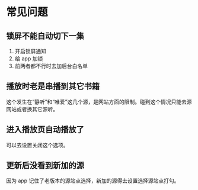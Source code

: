 # 常见问题

## 锁屏不能自动切下一集

1. 开启锁屏通知
1. 给 app 加锁
1. 前两者都不行时去加后台白名单

## 播放时老是串播到其它书籍

这个发生在“静听”和“唯爱”这几个源，是网站方面的限制。碰到这个情况只能去源网站或者换其它源听。

## 进入播放页自动播放了

可以去设置关闭这个选项。

## 更新后没看到新加的源

因为 app 记住了老版本的源站点选择，新加的源得去设置选择源站点打勾。
